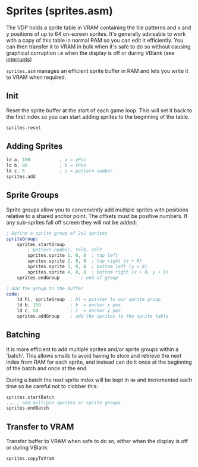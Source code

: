 # Sprites (sprites.asm)

The VDP holds a sprite table in VRAM containing the tile patterns and x and y positions of up to 64 on-screen sprites. It's generally advisable to work with a copy of this table in normal RAM so you can edit it efficiently. You can then transfer it to VRAM in bulk when it's safe to do so without causing graphical corruption i.e when the display is off or during VBlank (see [interrupts](./interrupts.md))

`sprites.asm` manages an efficient sprite buffer in RAM and lets you write it to VRAM when required.

## Init

Reset the sprite buffer at the start of each game loop. This will set it back to the first index so you can start adding sprites to the beginning of the table.

```asm
sprites.reset
```

## Adding Sprites

```asm
ld a, 100           ; a = yPos
ld b, 80            ; b = xPos
ld c, 5             ; c = pattern number
sprites.add
```

## Sprite Groups

Sprite groups allow you to conveniently add multiple sprites with positions relative to a shared anchor point. The offsets must be positive numbers. If any sub-sprites fall off screen they will not be added:

```asm
; Define a sprite group of 2x2 sprites
spriteGroup:
    sprites.startGroup
        ; pattern number, relX, relY
        sprites.sprite 1, 0, 0  ; top left
        sprites.sprite 2, 8, 0  ; top right (x + 8)
        sprites.sprite 3, 0, 8  ; bottom left (y + 8)
        sprites.sprite 4, 8, 8  ; bottom right (x + 8, y + 8)
    sprites.endGroup        ; end of group

; Add the group to the buffer
code:
    ld hl, spriteGroup  ; hl = pointer to our sprite group
    ld b, 150           ; b  = anchor x pos
    ld c, 50            ; c  = anchor y pos
    sprites.addGroup    ; add the sprites to the sprite table
```

## Batching

It is more efficient to add multiple sprites and/or sprite groups within a 'batch'. This allows smslib to avoid having to store and retrieve the next index from RAM for each sprite, and instead can do it once at the beginning of the batch and once at the end.

During a batch the next sprite index will be kept in `de` and incremented each time so be careful not to clobber this:

```asm
sprites.startBatch
... ; add multiple sprites or sprite groups
sprites.endBatch
```

## Transfer to VRAM

Transfer buffer to VRAM when safe to do so, either when the display is off or during VBlank:

```asm
sprites.copyToVram
```
